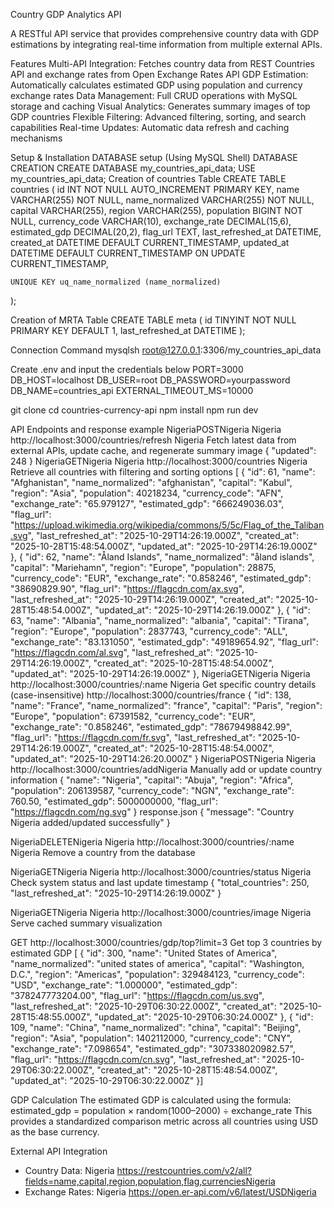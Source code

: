  Country GDP Analytics API

A RESTful API service that provides comprehensive country data with GDP estimations by integrating real-time information from multiple external APIs.

Features
Multi-API Integration: Fetches country data from REST Countries API and exchange rates from Open Exchange Rates API
GDP Estimation: Automatically calculates estimated GDP using population and currency exchange rates
Data Management: Full CRUD operations with MySQL storage and caching
Visual Analytics: Generates summary images of top GDP countries
Flexible Filtering: Advanced filtering, sorting, and search capabilities
Real-time Updates: Automatic data refresh and caching mechanisms

 Setup & Installation
DATABASE setup (Using MySQL Shell)
DATABASE CREATION
CREATE DATABASE my_countries_api_data;
USE my_countries_api_data;
Creation of countries Table
CREATE TABLE countries (
    id INT NOT NULL AUTO_INCREMENT PRIMARY KEY,
    name VARCHAR(255) NOT NULL,
    name_normalized VARCHAR(255) NOT NULL,
    capital VARCHAR(255),
    region VARCHAR(255),
    population BIGINT NOT NULL,
    currency_code VARCHAR(10),
    exchange_rate DECIMAL(15,6),
    estimated_gdp DECIMAL(20,2),
    flag_url TEXT,
    last_refreshed_at DATETIME,
    created_at DATETIME DEFAULT CURRENT_TIMESTAMP,
    updated_at DATETIME DEFAULT CURRENT_TIMESTAMP ON UPDATE CURRENT_TIMESTAMP,
    
    UNIQUE KEY uq_name_normalized (name_normalized)
);

Creation of MRTA Table
CREATE TABLE meta (
    id TINYINT NOT NULL PRIMARY KEY DEFAULT 1,
    last_refreshed_at DATETIME
);

Connection Command
mysqlsh root@127.0.0.1:3306/my_countries_api_data

Create .env and input the credentials below
PORT=3000
DB_HOST=localhost
DB_USER=root
DB_PASSWORD=yourpassword
DB_NAME=countries_api
EXTERNAL_TIMEOUT_MS=10000

git clone <your-repo-url>
cd countries-currency-api
npm install
npm run dev

API Endpoints and response example
NigeriaPOSTNigeria  Nigeria http://localhost:3000/countries/refresh Nigeria  Fetch latest data from external APIs, update cache, and regenerate summary image 
{     "updated": 248 }
 NigeriaGETNigeria  Nigeria http://localhost:3000/countries Nigeria  Retrieve all countries with filtering and sorting options 
[     {         "id": 61,         "name": "Afghanistan",         "name_normalized": "afghanistan",         "capital": "Kabul",         "region": "Asia",         "population": 40218234,         "currency_code": "AFN",         "exchange_rate": "65.979127",         "estimated_gdp": "666249036.03",         "flag_url": "https://upload.wikimedia.org/wikipedia/commons/5/5c/Flag_of_the_Taliban.svg",         "last_refreshed_at": "2025-10-29T14:26:19.000Z",         "created_at": "2025-10-28T15:48:54.000Z",         "updated_at": "2025-10-29T14:26:19.000Z"     },     {         "id": 62,         "name": "Åland Islands",         "name_normalized": "åland islands",         "capital": "Mariehamn",         "region": "Europe",         "population": 28875,         "currency_code": "EUR",         "exchange_rate": "0.858246",         "estimated_gdp": "38690829.90",         "flag_url": "https://flagcdn.com/ax.svg",         "last_refreshed_at": "2025-10-29T14:26:19.000Z",         "created_at": "2025-10-28T15:48:54.000Z",         "updated_at": "2025-10-29T14:26:19.000Z"     },     {         "id": 63,         "name": "Albania",         "name_normalized": "albania",         "capital": "Tirana",         "region": "Europe",         "population": 2837743,         "currency_code": "ALL",         "exchange_rate": "83.131050",         "estimated_gdp": "49189654.92",         "flag_url": "https://flagcdn.com/al.svg",         "last_refreshed_at": "2025-10-29T14:26:19.000Z",         "created_at": "2025-10-28T15:48:54.000Z",         "updated_at": "2025-10-29T14:26:19.000Z"     },
 NigeriaGETNigeria  Nigeria http://localhost:3000/countries/:name Nigeria  Get specific country details (case-insensitive) 
http://localhost:3000/countries/france 
{     "id": 138,     "name": "France",     "name_normalized": "france",     "capital": "Paris",     "region": "Europe",     "population": 67391582,     "currency_code": "EUR",     "exchange_rate": "0.858246",     "estimated_gdp": "78679498842.99",     "flag_url": "https://flagcdn.com/fr.svg",     "last_refreshed_at": "2025-10-29T14:26:19.000Z",     "created_at": "2025-10-28T15:48:54.000Z",     "updated_at": "2025-10-29T14:26:20.000Z" }
 NigeriaPOSTNigeria  Nigeria http://localhost:3000/countries/addNigeria  Manually add or update country information 
{   "name": "Nigeria",   "capital": "Abuja",   "region": "Africa",   "population": 206139587,   "currency_code": "NGN",   "exchange_rate": 760.50,   "estimated_gdp": 5000000000,   "flag_url": "https://flagcdn.com/ng.svg" }  response.json 
{     "message": "Country Nigeria added/updated successfully" }

 NigeriaDELETENigeria  Nigeria http://localhost:3000/countries/:name Nigeria  Remove a country from the database 

 NigeriaGETNigeria  Nigeria http://localhost:3000/countries/status Nigeria  Check system status and last update timestamp 
{     "total_countries": 250,     "last_refreshed_at": "2025-10-29T14:26:19.000Z" }

 NigeriaGETNigeria  Nigeria http://localhost:3000/countries/image Nigeria  Serve cached summary visualization 
 
GET http://localhost:3000/countries/gdp/top?limit=3 Get top 3 countries by estimated GDP 
[     {         "id": 300,         "name": "United States of America",         "name_normalized": "united states of america",         "capital": "Washington, D.C.",         "region": "Americas",         "population": 329484123,         "currency_code": "USD",         "exchange_rate": "1.000000",         "estimated_gdp": "378247773204.00",         "flag_url": "https://flagcdn.com/us.svg",         "last_refreshed_at": "2025-10-29T06:30:22.000Z",         "created_at": "2025-10-28T15:48:55.000Z",         "updated_at": "2025-10-29T06:30:24.000Z"     },     {         "id": 109,         "name": "China",         "name_normalized": "china",         "capital": "Beijing",         "region": "Asia",         "population": 1402112000,         "currency_code": "CNY",         "exchange_rate": "7.098654",         "estimated_gdp": "307338020982.57",         "flag_url": "https://flagcdn.com/cn.svg",         "last_refreshed_at": "2025-10-29T06:30:22.000Z",         "created_at": "2025-10-28T15:48:54.000Z",         "updated_at": "2025-10-29T06:30:22.000Z"     }]

GDP Calculation
The estimated GDP is calculated using the formula:
estimated_gdp = population × random(1000–2000) ÷ exchange_rate
This provides a standardized comparison metric across all countries using USD as the base currency.

 External API Integration
- Country Data: Nigeria https://restcountries.com/v2/all?fields=name,capital,region,population,flag,currenciesNigeria
- Exchange Rates: Nigeria 
https://open.er-api.com/v6/latest/USDNigeria
